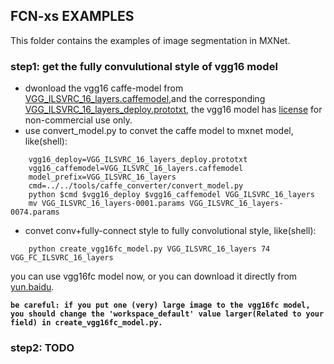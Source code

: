 FCN-xs EXAMPLES
---------------
This folder contains the examples of image segmentation in MXNet.

### step1: get the fully convulutional style of vgg16 model  
* dwonload the vgg16 caffe-model from [VGG_ILSVRC_16_layers.caffemodel](http://www.robots.ox.ac.uk/~vgg/software/very_deep/caffe/VGG_ILSVRC_16_layers.caffemodel),and the corresponding [VGG_ILSVRC_16_layers_deploy.prototxt](https://gist.github.com/ksimonyan/211839e770f7b538e2d8#file-vgg_ilsvrc_16_layers_deploy-prototxt), the vgg16 model has [license](http://creativecommons.org/licenses/by-nc/4.0/) for non-commercial use only.
* use convert_model.py to convet the caffe model to mxnet model, like(shell):
``` 
    vgg16_deploy=VGG_ILSVRC_16_layers_deploy.prototxt
    vgg16_caffemodel=VGG_ILSVRC_16_layers.caffemodel
    model_prefix=VGG_ILSVRC_16_layers
    cmd=../../tools/caffe_converter/convert_model.py
    python $cmd $vgg16_deploy $vgg16_caffemodel VGG_ILSVRC_16_layers
    mv VGG_ILSVRC_16_layers-0001.params VGG_ILSVRC_16_layers-0074.params
```
* convet conv+fully-connect style to fully convolutional style, like(shell):
```
    python create_vgg16fc_model.py VGG_ILSVRC_16_layers 74 VGG_FC_ILSVRC_16_layers
```
  you can use vgg16fc model now, or you can download it directly from [yun.baidu](http://pan.baidu.com/s/1jGlOvno).  
  
  **`be careful: if you put one (very) large image to the vgg16fc model, you should change the 'workspace_default' value larger(Related to your field) in create_vgg16fc_model.py.`**


### step2: TODO

